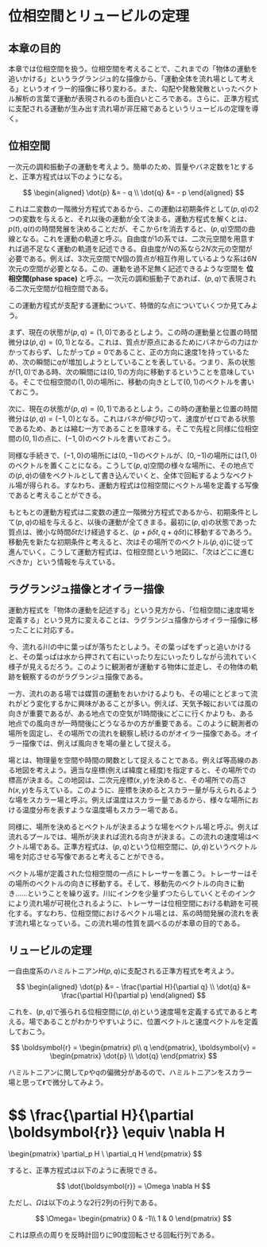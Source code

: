 # 位相空間とリュービルの定理

## 本章の目的

本章では位相空間を扱う。位相空間を考えることで、これまでの「物体の運動を追いかける」というラグランジュ的な描像から、「運動全体を流れ場として考える」というオイラー的描像に移り変わる。また、勾配や発散発散といったベクトル解析の言葉で運動が表現されるのも面白いところである。さらに、正準方程式に支配される運動が生み出す流れ場が非圧縮であるというリュービルの定理を導く。

## 位相空間

一次元の調和振動子の運動を考えよう。簡単のため、質量やバネ定数を1とすると、正準方程式は以下のようになる。

$$
\begin{aligned}
\dot{p} &= - q \\
\dot{q} &= - p 
\end{aligned}
$$

これは二変数の一階微分方程式であるから、この運動は初期条件として$(p,q)$の2つの変数を与えると、それ以後の運動が全て決まる。運動方程式を解くとは、$p(t), q(t)$の時間発展を決めることだが、そこから$t$を消去すると、$(p,q)$空間の曲線となる。これを運動の軌道と呼ぶ。自由度が1の系では、二次元空間を用意すれば過不足なく運動の軌道を記述できる。自由度が$N$の系なら$2N$次元の空間が必要である。例えば、3次元空間で$N$個の質点が相互作用しているような系は$6N$次元の空間が必要となる。この、運動を過不足無く記述できるような空間を **位相空間(phase space)** と呼ぶ。一次元の調和振動子であれば、$(p,q)$で表現される二次元空間が位相空間である。

この運動方程式が支配する運動について、特徴的な点についていくつか見てみよう。

まず、現在の状態が$(p,q) = (1,0)$であるとしよう。この時の運動量と位置の時間微分は$(\dot{p}, \dot{q}) = (0,1)$となる。これは、質点が原点にあるためにバネからの力はかかっておらず、したがって$\dot{p}=0$であること、正の方向に速度$1$を持っているため、次の瞬間に$q$が増加しようとしていることを表している。つまり、系の状態が$(1,0)$である時、次の瞬間には$(0,1)$の方向に移動するということを意味している。そこで位相空間の$(1,0)$の場所に、移動の向きとして$(0,1)$のベクトルを書いておこう。

次に、現在の状態が$(p,q) = (0,1)$であるとしよう。この時の運動量と位置の時間微分は$(\dot{p}, \dot{q}) = (-1,0)$となる。これはバネが伸び切って、速度がゼロである状態であるため、あとは縮む一方であることを意味する。そこで先程と同様に位相空間の$(0,1)$の点に、$(-1, 0)$のベクトルを書いておこう。

同様な手続きで、$(-1,0)$の場所には$(0,-1)$のベクトルが、$(0,-1)$の場所には$(1,0)$のベクトルを置くことになる。こうして$(p,q)$空間の様々な場所に、その地点での$(\dot{p},\dot{q})$の値をベクトルとして書き込んでいくと、全体で回転するようなベクトル場が得られる。すなわち、運動方程式は位相空間にベクトル場を定義する写像であると考えることができる。

もともとの運動方程式は二変数の連立一階微分方程式であるから、初期条件として$(p,q)$の組を与えると、以後の運動が全てきまる。最初に$(p,q)$の状態であった質点は、微小な時間$\delta t$だけ経過すると、$(p + \dot{p} \delta t, q + \dot{q} \delta t)$に移動するであろう。移動先を新たな初期条件と考えると、次はその場所でのベクトル$(\dot{p}, \dot{q})$に従って進んでいく。こうして運動方程式は、位相空間という地図に、「次はどこに進むべきか」という情報を与えている。

## ラグランジュ描像とオイラー描像

運動方程式を「物体の運動を記述する」という見方から、「位相空間に速度場を定義する」という見方に変えることは、ラグランジュ描像からオイラー描像に移ったことに対応する。

今、流れる川の中に葉っぱが落ちたとしよう。その葉っぱをずっと追いかけると、その葉っぱは水から押されて右にいったり左にいったりしながら流れていく様子が見えるだろう。このように観測者が運動する物体に並走し、その物体の軌跡を観察するのがラグランジュ描像である。

一方、流れのある場では媒質の運動をおいかけるよりも、その場にとどまって流れがどう変化するかに興味があることが多い。例えば、天気予報においては風の向きが重要であるが、ある地点での空気が1時間後にどこに行くかよりも、ある地点での風向きが一時間後にどうなるかの方が重要である。このように観測者の場所を固定し、その場所での流れを観察し続けるのがオイラー描像である。オイラー描像では、例えば風向きを場の量として捉える。

場とは、物理量を空間や時間の関数として捉えることである。例えば等高線のある地図を考えよう。適当な座標(例えば緯度と経度)を指定すると、その場所での標高が決まる。この地図は、二次元座標$(x,y)$を決めると、その場所での高さ$h(x,y)$を与えている。このように、座標を決めるとスカラー量が与えられるような場をスカラー場と呼ぶ。例えば温度はスカラー量であるから、様々な場所における温度分布を表すような温度場もスカラー場である。

同様に、場所を決めるとベクトルが決まるような場をベクトル場と呼ぶ。例えば流れるプールでは、場所が決まれば流れる向きが決まる。この流れの速度場はベクトル場である。正準方程式は、$(p,q)$という位相空間に、$(\dot{p}, \dot{q})$というベクトル場を対応させる写像であると考えることができる。

ベクトル場が定義された位相空間の一点にトレーサーを置こう。トレーサーはその場所のベクトルの向きに移動する。そして、移動先のベクトルの向きに動き……ということを繰り返す。川にインクを少量ずつたらしていくとそのインクにより流れ場が可視化されるように、トレーサーは位相空間における軌跡を可視化する。すなわち、位相空間におけるベクトル場とは、系の時間発展の流れを表す流れ場となっている。この流れ場の性質を調べるのが本章の目的である。

## リュービルの定理

一自由度系のハミルトニアン$H(p,q)$に支配される正準方程式を考えよう。

$$
\begin{aligned}
\dot{p} &= - \frac{\partial H}{\partial q} \\
\dot{q} &= \frac{\partial H}{\partial p}
\end{aligned}
$$

これを、$(p,q)$で張られる位相空間に$(\dot{p}, \dot{q})$という速度場を定義する式であると考える。場であることがわかりやすいように、位置ベクトルと速度ベクトルを定義しておこう。

$$
\boldsymbol{r} =
\begin{pmatrix}
p\\
q
\end{pmatrix}, 
\boldsymbol{v} =
\begin{pmatrix}
\dot{p} \\
\dot{q}
\end{pmatrix}
$$

ハミルトニアンに関して$p$や$q$の偏微分があるので、ハミルトニアンをスカラー場と思って$\boldsymbol{r}$で微分してみよう。

$$
\frac{\partial H}{\partial \boldsymbol{r}} \equiv \nabla H
=
\begin{pmatrix}
\partial_p H \\
\partial_q H
\end{pmatrix}
$$

すると、正準方程式は以下のように表現できる。

$$
\dot{\boldsymbol{r}} = \Omega \nabla H
$$

ただし、$\Omega$は以下のような2行2列の行列である。

$$
\Omega=
\begin{pmatrix}
0 & -1\\
1 & 0
\end{pmatrix}
$$

これは原点の周りを反時計回りに90度回転させる回転行列である。